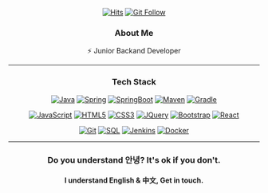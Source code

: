 <div align="center">

[![Hits](https://hits.seeyoufarm.com/api/count/incr/badge.svg?url=https%3A%2F%2Fgithub.com%2F9m1i9n1&count_bg=%2379C83D&title_bg=%23555555&icon=&icon_color=%23E7E7E7&title=hits&edge_flat=false)](https://hits.seeyoufarm.com)
[![Git Follow](https://img.shields.io/github/followers/9m1i9n1?style=social)](https://9m1i9n1.github.io/) 

</div>

<div align="center">
  
### About Me

⚡   Junior Backand Developer

---

### Tech Stack

[![Java](https://img.shields.io/badge/Java-orange?style=flat&logo=java&logoColor=white&link=https://github.com/9m1i9n1)](https://github.com/9m1i9n1) 
  [![Spring](https://img.shields.io/badge/-Spring-lightgray?style=flat&logo=spring&link=https://github.com/9m1i9n1)](https://github.com/9m1i9n1)
  [![SpringBoot](https://img.shields.io/badge/-Springboot-black?style=flat&logo=springboot&link=https://github.com/9m1i9n1)](https://github.com/9m1i9n1)
  [![Maven](https://img.shields.io/badge/Maven-C71A36?style=flat&logo=apache-maven&link=https://github.com/9m1i9n1)](https://github.com/9m1i9n1) 
  [![Gradle](https://img.shields.io/badge/Gradle-02303A?style=flat&logo=gradle&link=https://github.com/9m1i9n1)](https://github.com/9m1i9n1)

[![JavaScript](https://img.shields.io/badge/-JavaScript-black?style=flat&logo=javascript&link=https://github.com/9m1i9n1)](https://github.com/9m1i9n1) 
[![HTML5](https://img.shields.io/badge/-HTML5-E34F26?style=flat&logo=html5&logoColor=white&link=https://github.com/9m1i9n1)](https://github.com/9m1i9n1) 
[![CSS3](https://img.shields.io/badge/-CSS3-1572B6?style=flat&logo=css3&link=https://github.com/9m1i9n1)](https://github.com/9m1i9n1) 
[![JQuery](https://img.shields.io/badge/-JQuery-blue?style=flat&logo=jquery&link=https://github.com/9m1i9n1)](https://github.com/9m1i9n1) 
[![Bootstrap](https://img.shields.io/badge/-Bootstrap-563D7C?style=flat&logo=bootstrap&link=https://github.com/9m1i9n1)](https://github.com/9m1i9n1) 
[![React](https://img.shields.io/badge/-React-black?style=flat&logo=react&link=https://github.com/9m1i9n1)](https://github.com/9m1i9n1) 

[![Git](https://img.shields.io/badge/-Git-black?style=flat&logo=git&link=https://github.com/9m1i9n1)](https://github.com/9m1i9n1) 
[![SQL](https://img.shields.io/badge/-SQL-orange?style=flat&logo=sql&link=https://github.com/9m1i9n1)](https://github.com/9m1i9n1)
[![Jenkins](https://img.shields.io/badge/Jenkins-gray?style=flat&logo=jenkins&link=hhttps://github.com/9m1i9n1)](https://github.com/9m1i9n1) 
[![Docker](https://img.shields.io/badge/-Docker-black?style=flat&logo=docker&link=https://github.com/9m1i9n1)](https://github.com/9m1i9n1) 

---

<h3 align="center">
  Do you understand <b>안녕</b>? It's ok if you don't. 
</h3>
<h4 align="center">
  I understand English & 中文, Get in touch.
</h4>

</div>

<!--

## About Me

⚡   Junior Backand Developer

--- 

<h2 align="center">
  Do you speak <b>대한민국</b>? It's ok if you don't. 
</h2>
<h3 align="center">
  I speak English & 中文, Get in touch.
</h3>

---

## Tech Stack

### Back
[![Java](https://img.shields.io/badge/Java-orange?style=flat&logo=java&logoColor=white&link=https://github.com/9m1i9n1)](https://github.com/9m1i9n1) 
  [![Spring](https://img.shields.io/badge/-Spring-lightgray?style=flat&logo=spring&link=https://github.com/9m1i9n1)](https://github.com/9m1i9n1)
  [![SpringBoot](https://img.shields.io/badge/-Springboot-black?style=flat&logo=springboot&link=https://github.com/9m1i9n1)](https://github.com/9m1i9n1)
  [![Maven](https://img.shields.io/badge/Maven-C71A36?style=flat&logo=apache-maven&link=https://github.com/9m1i9n1)](https://github.com/9m1i9n1) 
  [![Gradle](https://img.shields.io/badge/Gradle-02303A?style=flat&logo=gradle&link=https://github.com/9m1i9n1)](https://github.com/9m1i9n1)

### Front
[![JavaScript](https://img.shields.io/badge/-JavaScript-black?style=flat&logo=javascript&link=https://github.com/9m1i9n1)](https://github.com/9m1i9n1) 
[![HTML5](https://img.shields.io/badge/-HTML5-E34F26?style=flat&logo=html5&logoColor=white&link=https://github.com/9m1i9n1)](https://github.com/9m1i9n1) 
[![CSS3](https://img.shields.io/badge/-CSS3-1572B6?style=flat&logo=css3&link=https://github.com/9m1i9n1)](https://github.com/9m1i9n1) 
[![JQuery](https://img.shields.io/badge/-JQuery-blue?style=flat&logo=jquery&link=https://github.com/9m1i9n1)](https://github.com/9m1i9n1) 
[![Bootstrap](https://img.shields.io/badge/-Bootstrap-563D7C?style=flat&logo=bootstrap&link=https://github.com/9m1i9n1)](https://github.com/9m1i9n1) 
[![React](https://img.shields.io/badge/-React-black?style=flat&logo=react&link=https://github.com/9m1i9n1)](https://github.com/9m1i9n1) 

### Others
[![Git](https://img.shields.io/badge/-Git-black?style=flat&logo=git&link=https://github.com/9m1i9n1)](https://github.com/9m1i9n1) 
[![SQL](https://img.shields.io/badge/-SQL-orange?style=flat&logo=sql&link=https://github.com/9m1i9n1)](https://github.com/9m1i9n1)
[![Jenkins](https://img.shields.io/badge/Jenkins-gray?style=flat&logo=jenkins&link=hhttps://github.com/9m1i9n1)](https://github.com/9m1i9n1) 
[![Docker](https://img.shields.io/badge/-Docker-black?style=flat&logo=docker&link=https://github.com/9m1i9n1)](https://github.com/9m1i9n1) 

### Interest

- Kubernetes
- TypeScript

---

## Stats

![9m1i9n1's github stats](https://github-readme-stats.vercel.app/api?username=9m1i9n1&show_icons=true)

---

## More

<div align="center">
  
[![Tech Blog Badge](http://img.shields.io/badge/-Tech%20blog-black?style=flat-square&logo=github&link=https://9m1i9n1.github.io/)](https://9m1i9n1.github.io/) 
[![Gmail Badge](https://img.shields.io/badge/-Gmail-d14836?style=flat-square&logo=Gmail&logoColor=white&link=mailto:9m1i9n1@gmail.com)](mailto:9m1i9n1@gmail.com)

</div>


**9m1i9n1/9m1i9n1** is a ✨ _special_ ✨ repository because its `README.md` (this file) appears on your GitHub profile.

Here are some ideas to get you started:
💻   language : Java (Spring)
🌐   Web : HTML | CSS | JavaScript | JSP | Thymeleaf |Bootstrap | vue.js |
📫   DB Access : JPA | Mybatis
🛢   DB : MySQL | Oracle
Interest
🌱   infra : Jenkins | docker | AWS | cubernatis

[![Linkedin Badge](https://img.shields.io/badge/-LinkedIn-blue?style=flat-square&logo=Linkedin&logoColor=white&link=https://www.linkedin.com/in/seong-yun-byeon-8183a8113/)](https://www.linkedin.com/in/seong-yun-byeon-8183a8113/) 
[![Youtube Badge](https://img.shields.io/badge/Youtube-ff0000?style=flat-square&logo=youtube&link=https://www.youtube.com/c/kyleschool)](https://www.youtube.com/c/kyleschool) 
[![Facebook Badge](https://img.shields.io/badge/-Facebook-1877f2?style=flat-square&logo=facebook&logoColor=white&link=https://www.facebook.com/zzsza)](https://www.facebook.com/zzsza) 
[![Instagram Badge](https://img.shields.io/badge/-Instagram-dd2a7b?style=flat-square&logo=instagram&logoColor=white&link=https://www.instagram.com/data.scientist/)](https://www.instagram.com/data.scientist/) 

- 🔭 I’m currently working on ...
- 🌱 I’m currently learning ...
- 👯 I’m looking to collaborate on ...
- 🤔 I’m looking for help with ...
- 💬 Ask me about ...
- 📫 How to reach me: ...
- 😄 Pronouns: ...
- ⚡ Fun fact: ...
-->

